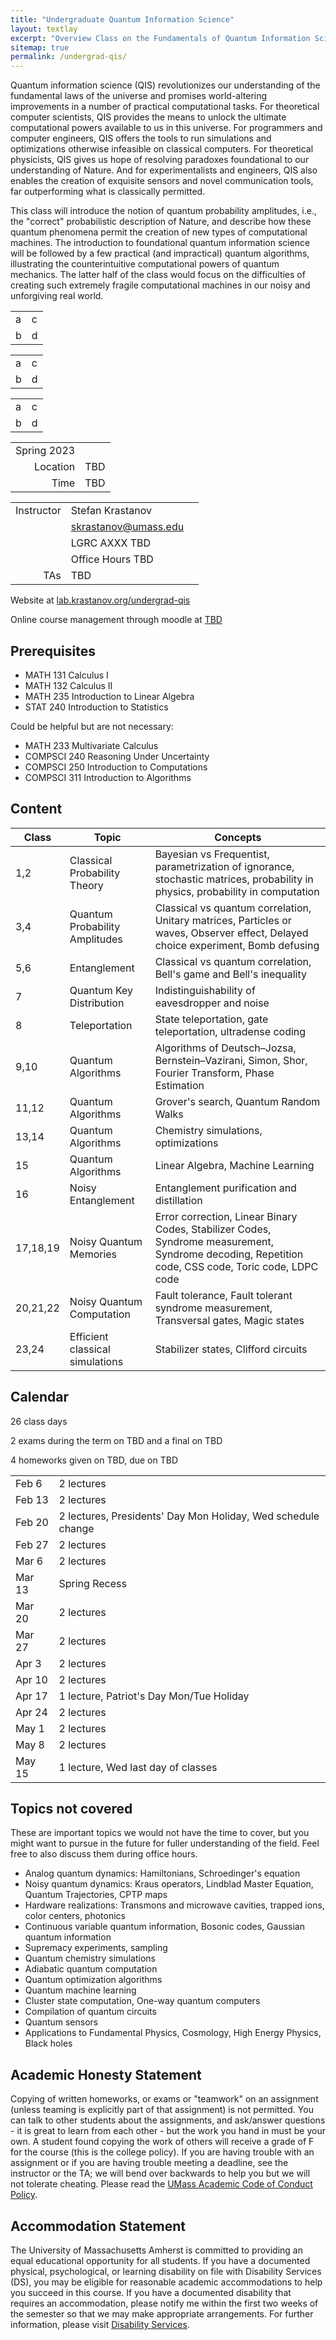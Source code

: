 ```yaml
---
title: "Undergraduate Quantum Information Science"
layout: textlay
excerpt: "Overview Class on the Fundamentals of Quantum Information Science from Fundamentals to Practical Engineering"
sitemap: true
permalink: /undergrad-qis/
---
```


Quantum information science (QIS) revolutionizes our understanding of the fundamental laws of the universe and promises world-altering improvements in a number of practical computational tasks. For theoretical computer scientists, QIS provides the means to unlock the ultimate computational powers available to us in this universe. For programmers and computer engineers, QIS offers the tools to run simulations and optimizations otherwise infeasible on classical computers. For theoretical physicists, QIS gives us hope of resolving paradoxes foundational to our understanding of Nature. And for experimentalists and engineers, QIS also enables the creation of exquisite sensors and novel communication tools, far outperforming what is classically permitted.

This class will introduce the notion of quantum probability amplitudes, i.e., the "correct" probabilistic description of Nature, and describe how these quantum phenomena permit the creation of new types of computational machines. The introduction to foundational quantum information science will be followed by a few practical (and impractical) quantum algorithms, illustrating the counterintuitive computational powers of quantum mechanics. The latter half of the class would focus on the difficulties of creating such extremely fragile computational machines in our noisy and unforgiving real world.

<table class="table">
<tbody>
<tr><td>a</td><td>c</td></tr>
<tr><td>b</td><td>d</td></tr>
</tbody>
</table>

<table class="table table-bordered">
<tbody>
<tr><td>a</td><td>c</td></tr>
<tr><td>b</td><td>d</td></tr>
</tbody>
</table>

<table class="table table-condensed">
<tbody>
<tr><td>a</td><td>c</td></tr>
<tr><td>b</td><td>d</td></tr>
</tbody>
</table>


<div class="divtable shorttable">

|||
|--:|---|
| Spring 2023 | |
|Location | TBD |
|Time| TBD |
</div>

<div class="divtable shorttable">

||||
|--:|---|---|
|Instructor| Stefan Krastanov|
||[skrastanov@umass.edu](mailto:skrastanov@umass.edu)|
||LGRC AXXX TBD|
||Office Hours TBD|
|TAs|TBD|
</div>

Website at [lab.krastanov.org/undergrad-qis](https://lab.krastanov.org/undergrad-qis/)

Online course management through moodle at [TBD](#)

## Prerequisites

- MATH 131 Calculus I
- MATH 132 Calculus II
- MATH 235 Introduction to Linear Algebra
- STAT 240 Introduction to Statistics

Could be helpful but are not necessary:

- MATH 233 Multivariate Calculus
- COMPSCI 240 Reasoning Under Uncertainty
- COMPSCI 250 Introduction to Computations
- COMPSCI 311 Introduction to Algorithms

## Content

<div class="divtable shorttable">

| Class | Topic | Concepts |
|---|---|---|
|1,2| Classical Probability Theory | Bayesian vs Frequentist, parametrization of ignorance, stochastic matrices, probability in physics, probability in computation
|3,4| Quantum Probability Amplitudes | Classical vs quantum correlation, Unitary matrices, Particles or waves, Observer effect, Delayed choice experiment, Bomb defusing
|5,6| Entanglement | Classical vs quantum correlation, Bell's game and Bell's inequality |
|7| Quantum Key Distribution | Indistinguishability of eavesdropper and noise |
|8| Teleportation | State teleportation, gate teleportation, ultradense coding |
|9,10| Quantum Algorithms | Algorithms of Deutsch–Jozsa, Bernstein–Vazirani, Simon, Shor, Fourier Transform, Phase Estimation |
|11,12| Quantum Algorithms | Grover's search, Quantum Random Walks
|13,14| Quantum Algorithms | Chemistry simulations, optimizations
|15| Quantum Algorithms | Linear Algebra, Machine Learning
|16| Noisy Entanglement | Entanglement purification and distillation |
|17,18,19| Noisy Quantum Memories | Error correction, Linear Binary Codes, Stabilizer Codes, Syndrome measurement, Syndrome decoding, Repetition code, CSS code, Toric code, LDPC code
|20,21,22| Noisy Quantum Computation | Fault tolerance, Fault tolerant syndrome measurement, Transversal gates, Magic states
|23,24| Efficient classical simulations | Stabilizer states, Clifford circuits
</div>

## Calendar

26 class days

2 exams during the term on TBD and a final on TBD

4 homeworks given on TBD, due on TBD

<div class="divtable shorttable">

|||
|---|---|
|Feb 6| 2 lectures |
|Feb 13| 2 lectures |
|Feb 20| 2 lectures, Presidents' Day Mon Holiday, Wed schedule change|
|Feb 27| 2 lectures |
|Mar 6| 2 lectures |
|Mar 13| Spring Recess|
|Mar 20| 2 lectures |
|Mar 27| 2 lectures |
|Apr 3| 2 lectures |
|Apr 10| 2 lectures |
|Apr 17| 1 lecture, Patriot's Day Mon/Tue Holiday|
|Apr 24| 2 lectures |
|May 1| 2 lectures |
|May 8| 2 lectures |
|May 15| 1 lecture, Wed last day of classes|
</div>

## Topics not covered

These are important topics we would not have the time to cover, but you might want to pursue in the future for fuller understanding of the field. Feel free to also discuss them during office hours.

- Analog quantum dynamics: Hamiltonians, Schroedinger's equation
- Noisy quantum dynamics: Kraus operators, Lindblad Master Equation, Quantum Trajectories, CPTP maps
- Hardware realizations: Transmons and microwave cavities, trapped ions, color centers, photonics
- Continuous variable quantum information, Bosonic codes, Gaussian quantum information
- Supremacy experiments, sampling
- Quantum chemistry simulations
- Adiabatic quantum computation
- Quantum optimization algorithms
- Quantum machine learning
- Cluster state computation, One-way quantum computers
- Compilation of quantum circuits
- Quantum sensors
- Applications to Fundamental Physics, Cosmology, High Energy Physics, Black holes

## Academic Honesty Statement

Copying of written homeworks, or exams or "teamwork" on an assignment (unless teaming is explicitly part of that assignment) is not permitted. You can talk to other students about the assignments, and ask/answer questions - it is great to learn from each other - but the work you hand in must be your own. A student found copying the work of others will receive a grade of F for the course (this is the college policy). If you are having trouble with an assignment or if you are having trouble meeting a deadline, see the instructor or the TA; we will bend over backwards to help you but we will not tolerate cheating. Please read the [UMass Academic Code of Conduct Policy](https://www.umass.edu/dean_students/codeofconduct).

## Accommodation Statement

The University of Massachusetts Amherst is committed to providing an equal educational opportunity for all students.  If you have a documented physical, psychological, or learning disability on file with Disability Services (DS), you may be eligible for reasonable academic accommodations to help you succeed in this course.  If you have a documented disability that requires an accommodation, please notify me within the first two weeks of the semester so that we may make appropriate arrangements.  For further information, please visit [Disability Services](https://www.umass.edu/disability/).
